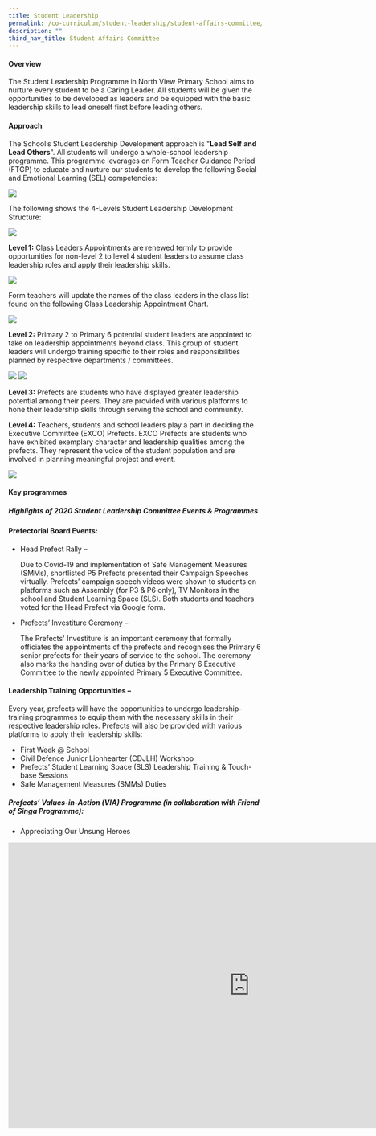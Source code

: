 ```yaml
---
title: Student Leadership
permalink: /co-curriculum/student-leadership/student-affairs-committee/
description: ""
third_nav_title: Student Affairs Committee
---
```

#### **Overview**

The Student Leadership Programme in North View Primary School aims to nurture every student to be a Caring Leader. All students will be given the opportunities to be developed as leaders and be equipped with the basic leadership skills to lead oneself first before leading others.

#### **Approach**

The School’s Student Leadership Development approach is "**Lead Self** **and Lead Others**". All students will undergo a whole-school leadership programme. This programme leverages on Form Teacher Guidance Period (FTGP) to educate and nurture our students to develop the following Social and Emotional Learning (SEL) competencies:

![](/images/Co%20Curriculum/Students%20Leader%20Committee/1%20Student%20Leadership%20Development%20Approach.png)

The following shows the 4-Levels Student Leadership Development Structure:

![](/images/Co%20Curriculum/Students%20Leader%20Committee/2%20Student%20Leadership%20Development%20Structure.png)

**Level 1:**&nbsp;Class Leaders Appointments are renewed termly to provide opportunities for non-level 2 to level 4 student leaders to assume class leadership roles and apply their leadership skills.

![](/images/Co%20Curriculum/Students%20Leader%20Committee/3%20Level%201-%20Class%20Leadership%20Roles.png)

Form teachers will update the names of the class leaders in the class list found on the following Class Leadership Appointment Chart.

![](/images/Co%20Curriculum/Students%20Leader%20Committee/4%20Class%20Leadership%20Appointment%20Chart.png)

**Level 2:**&nbsp;Primary 2 to Primary 6 potential student leaders are appointed to take on leadership appointments beyond class. This group of student leaders will undergo training specific to their roles and responsibilities planned by respective departments / committees.

![](/images/Co%20Curriculum/Students%20Leader%20Committee/5Level%202%20-%20Leadership%20Appointments%20Beyond%20Class.png)
![](/images/Co%20Curriculum/Students%20Leader%20Committee/6Prefectorial%20Board.png)

**Level 3:**&nbsp;Prefects are students who have displayed greater leadership potential among their peers. They are provided with various platforms to hone their leadership skills through serving the school and community.

  

**Level 4:**&nbsp;Teachers, students and school leaders play a part in deciding the Executive Committee (EXCO) Prefects. EXCO Prefects are students who have exhibited exemplary character and leadership qualities among the prefects. They represent the voice of the student population and are involved in planning meaningful project and event.

![](/images/Co%20Curriculum/Students%20Leader%20Committee/7%20Exco%20Prefects.png)

#### **Key programmes**


##### **Highlights of 2020 Student Leadership Committee Events &amp; Programmes**

  

#### **Prefectorial Board Events:**

*   Head Prefect Rally –
    
    Due to Covid-19 and implementation of Safe Management Measures (SMMs), shortlisted P5 Prefects presented their Campaign Speeches virtually. Prefects’ campaign speech videos were shown to students on platforms such as Assembly (for P3 &amp; P6 only), TV Monitors in the school and Student Learning Space (SLS). Both students and teachers voted for the Head Prefect via Google form.
    

*   Prefects’ Investiture Ceremony –
    
    The Prefects' Investiture is an important ceremony that formally officiates the appointments of the prefects and recognises the Primary 6 senior prefects for their years of service to the school. The ceremony also marks the handing over of duties by the Primary 6 Executive Committee to the newly appointed Primary 5 Executive Committee.
    

  

#### **Leadership Training Opportunities –**

  

Every year, prefects will have the opportunities to undergo leadership-training programmes to equip them with the necessary skills in their respective leadership roles. Prefects will also be provided with various platforms to apply their leadership skills:

  

*   First Week @ School
*   Civil Defence Junior Lionhearter (CDJLH) Workshop
*   Prefects’ Student Learning Space (SLS) Leadership Training &amp; Touch-base Sessions
*   Safe Management Measures (SMMs) Duties

  

##### **Prefects’ Values-in-Action (VIA) Programme (in collaboration with Friend of Singa Programme):**

*   Appreciating Our Unsung Heroes

<iframe allowfullscreen="true" height="569" width="960" frameborder="0" src="https://docs.google.com/presentation/d/e/2PACX-1vSh6DYOZDjn7vz-hfLaw467NAuJYZdSvvTtKzn5jVQorJt6C33PA5uyP3-bBEPdKfaF6j_3kYtAECnd/embed?start=true&amp;loop=true&amp;delayms=3000"></iframe>